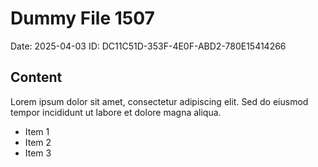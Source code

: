 # Dummy File 1507

Date: 2025-04-03
ID: DC11C51D-353F-4E0F-ABD2-780E15414266

## Content

Lorem ipsum dolor sit amet, consectetur adipiscing elit.
Sed do eiusmod tempor incididunt ut labore et dolore magna aliqua.

* Item 1
* Item 2
* Item 3

